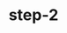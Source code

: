 ---
title: step-2
basename: step-1
tags:
  - asd
  - w34
  - asdw
layout: sound_effect
hash: "10224"
extracted_from: "MUSIC"
pak_name: "sfx_container324_1107.o23puspak"
event_name: "ono_animals_m_choking_set_05"
product: "5g323bZ"
---